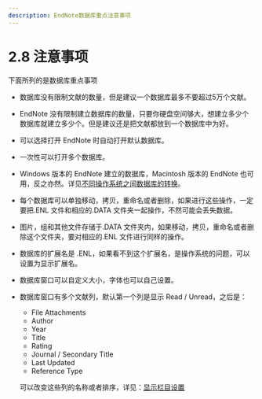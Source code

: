 ```yaml
---
description: EndNote数据库重点注意事项
---
```


# 2.8 注意事项



下面所列的是数据库重点事项

* 数据库没有限制文献的数量，但是建议一个数据库最多不要超过5万个文献。
* EndNote 没有限制建立数据库的数量，只要你硬盘空间够大，想建立多少个数据库就建立多少个。但是建议还是把文献都放到一个数据库中为好。
* 可以选择打开 EndNote 时自动打开默认数据库。
* 一次性可以打开多个数据库。
* Windows 版本的 EndNote 建立的数据库，Macintosh 版本的 EndNote 也可用，反之亦然。详见[不同操作系统之间数据库的转换](transferring_libsacrssPltfrm.htm)。
* 每个数据库可以单独移动，拷贝，重命名或者删除，如果进行这些操作，一定要把.ENL 文件和相应的.DATA 文件夹一起操作，不然可能会丢失数据。
* 图片，组和其他文件存储于.DATA 文件夹内，如果移动，拷贝，重命名或者删除这个文件夹，要对相应的.ENL 文件进行同样的操作。
* 数据库的扩展名是 .ENL，如果看不到这个扩展名，是操作系统的问题，可以设置为显示扩展名。
* 数据库窗口可以自定义大小，字体也可以自己设置。
* 数据库窗口有多个文献列，默认第一个列是显示 Read / Unread，之后是：

  * File Attachments
  * Author
  * Year
  * Title
  * Rating
  * Journal / Secondary Title
  * Last Updated
  * Reference Type

  可以改变这些列的名称或者排序，详见：[显示栏目设置](../18Prefs/Display_Fields.htm)

